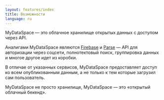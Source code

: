 ```yaml
---
layout: features/index
title: Возможности
language: ru
---
```

MyDataSpace &mdash; это облачное хранилище открытых данных с доступом через API.

Аналигами MyDataSpace являются [Firebase](https://firebase.google.com) и [Parse](https://parseplatform.github.io/) &mdash;
API для авторизации через соцсети, полнотектовый поиск, группировка данных и многое другое идет из коробки.

В отличае от указанных сервисов, MyDataSpace предоставляет доступ ко всем опубликованным данным, а не только к тем
которые загрузил сам пользователь.

MyDataSpace не просто хранилище, MyDataSpace &mdash; это «открытый облачный бекенд».
